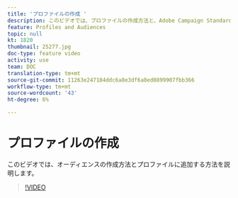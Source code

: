 ```yaml
---
title: 'プロファイルの作成 '
description: このビデオでは、プロファイルの作成方法と、Adobe Campaign Standard(ACS)のオーディエンスに追加する方法を説明します
feature: Profiles and Audiences
topic: null
kt: 1820
thumbnail: 25277.jpg
doc-type: feature video
activity: use
team: DOC
translation-type: tm+mt
source-git-commit: 11263e247184ddc6a8e3df6a8ed0899907fbb366
workflow-type: tm+mt
source-wordcount: '43'
ht-degree: 6%

---
```



# プロファイルの作成

このビデオでは、オーディエンスの作成方法とプロファイルに追加する方法を説明します。

>[!VIDEO](https://video.tv.adobe.com/v/25277/?quality=12)
